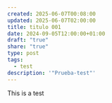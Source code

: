 ```yaml
---
created: 2025-06-07T00:08:00
updated: 2025-06-07T02:00:00
title: titulo 001
date: 2024-09-05T12:00:00+01:00
draft: "true"
share: "true"
type: post
tags:
  - test
description: '"Prueba-test"'
---
```

This is a test